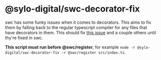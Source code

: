 # @sylo-digital/swc-decorator-fix

swc has some funky issues when it comes to decorators. This aims to fix them by falling back to the regular typescript compiler for any files that have decorators in them. This should fix [this issue](https://github.com/swc-project/swc/issues/2117) and a couple others until thy're fixed in swc. 

**This script must run before @swc/register**, for example `node -r @sylo-digital/swc-decorator-fix -r @swc/register src/index.ts`.
